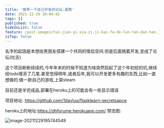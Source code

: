```yaml
---
title: '推荐一下自己开发的论坛:蛋憨'
date: 2021-12-29 20:04:42
tags: []
published: true
hideInList: false
feature: /post-images/tui-jian-yi-xia-zi-ji-kai-fa-de-lun-tan-dan-han.jpeg
isTop: false
---
```



名字的起因是本想给男朋友搭建一个共同的情侣空间.但是后面随着开发,变成了论坛(吐舌) 

这个项目断断续续的,今年年末的时候不知道为啥突然拾起了这个年初挖的坑,继续给todo增添了几笔.甚至觉得明年,或者后年,我可以开发更多有趣的东西,比如一直想做的:做一款自己的游戏,上架steam

目前还是半完成品,部署在heroku上的可能会有一些显示错误

项目地址: https://github.com/1dayluo/flasklearn-secretsapce 

<!-- more -->

heroku上的地址:https://dhforume.herokuapp.com/
预览图:

![image-20211229195744549](https://cdn.jsdelivr.net/gh/1dayluo/PicGo4Blog/data/image-20211229195744549.png)